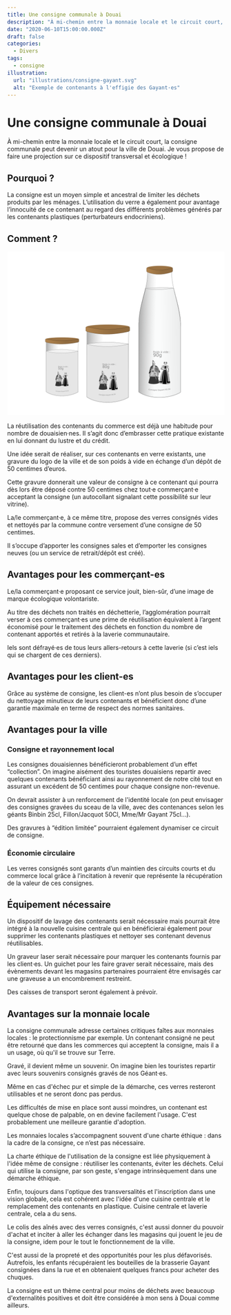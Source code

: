 ```yaml
---
title: Une consigne communale à Douai
description: "À mi-chemin entre la monnaie locale et le circuit court, la consigne communale peut devenir un atout pour la ville de Douai."
date: "2020-06-10T15:00:00.000Z"
draft: false
categories:
  - Divers
tags:
  - consigne
illustration:
  url: "illustrations/consigne-gayant.svg"
  alt: "Exemple de contenants à l'effigie des Gayant·es"
---
```


# Une consigne communale à Douai

À mi-chemin entre la monnaie locale et le circuit court, la consigne communale peut devenir un atout pour la ville de Douai. Je vous propose de faire une projection sur ce dispositif transversal et écologique !

## Pourquoi ?

La consigne est un moyen simple et ancestral de limiter les déchets produits par les ménages. L’utilisation du verre a également pour avantage l’innocuité de ce contenant au regard des différents problèmes générés par les contenants plastiques (perturbateurs endocriniens).

## Comment ?

![Exemple de contenants à l'effigie des Gayant·es](illustrations/consigne-gayant.svg)

La réutilisation des contenants du commerce est déjà une habitude pour nombre de douaisien·nes. Il s’agit donc d’embrasser cette pratique existante en lui donnant du lustre et du crédit.

Une idée serait de réaliser, sur ces contenants en verre existants, une gravure du logo de la ville et de son poids à vide en échange d’un dépôt de 50 centimes d’euros.

Cette gravure donnerait une valeur de consigne à ce contenant qui pourra dès lors être déposé contre 50 centimes chez tout·e commerçant·e acceptant la consigne (un autocollant signalant cette possibilité sur leur vitrine).

La/le commerçant·e, à ce même titre, propose des verres consignés vides et nettoyés par la commune contre versement d’une consigne de 50 centimes.

Il s’occupe d’apporter les consignes sales et d’emporter les consignes neuves (ou un service de retrait/dépôt est créé).

## Avantages pour les commerçant-es

Le/la commerçant·e proposant ce service jouit, bien-sûr, d’une image de marque écologique volontariste.

Au titre des déchets non traités en déchetterie, l’agglomération pourrait verser à ces commerçant·es une prime de réutilisation équivalent à l’argent économisé pour le traitement des déchets en fonction du nombre de contenant apportés et retirés à la laverie communautaire.

Iels sont défrayé·es de tous leurs allers-retours à cette laverie (si c’est iels qui se chargent de ces derniers).

## Avantages pour les client-es

Grâce au système de consigne, les client-es n’ont plus besoin de s’occuper du nettoyage minutieux de leurs contenants et bénéficient donc d’une garantie maximale en terme de respect des normes sanitaires.

## Avantages pour la ville

### Consigne et rayonnement local

Les consignes douaisiennes bénéficieront probablement d’un effet “collection”. On imagine aisément des touristes douaisiens repartir avec quelques contenants bénéficiant ainsi au rayonnement de notre cité tout en assurant un excédent de 50 centimes pour chaque consigne non-revenue.

On devrait assister à un renforcement de l'identité locale (on peut envisager des consignes gravées du sceau de la ville, avec des contenances selon les géants Binbin 25cl, Fillon/Jacquot 50Cl, Mme/Mr Gayant 75cl...).

Des gravures à “édition limitée” pourraient également dynamiser ce circuit de consigne.

### Économie circulaire

Les verres consignés sont garants d’un maintien des circuits courts et du commerce local grâce à l’incitation à revenir que représente la récupération de la valeur de ces consignes.

## Équipement nécessaire

Un dispositif de lavage des contenants serait nécessaire mais pourrait être intégré à la nouvelle cuisine centrale qui en bénéficierai également pour supprimer les contenants plastiques et nettoyer ses contenant devenus réutilisables.

Un graveur laser serait nécessaire pour marquer les contenants fournis par les client·es. Un guichet pour les faire graver serait nécessaire, mais des évènements devant les magasins partenaires pourraient être envisagés car une graveuse a un encombrement restreint.

Des caisses de transport seront également à prévoir.

## Avantages sur la monnaie locale

La consigne communale adresse certaines critiques faîtes aux monnaies locales : le protectionnisme par exemple. Un contenant consigné ne peut être retourné que dans les commerces qui acceptent la consigne, mais il a un usage, où qu'il se trouve sur Terre.

Gravé, il devient même un souvenir. On imagine bien les touristes repartir avec leurs souvenirs consignés gravés de nos Géant·es.

Même en cas d'échec pur et simple de la démarche, ces verres resteront utilisables et ne seront donc pas perdus.

Les difficultés de mise en place sont aussi moindres, un contenant est quelque chose de palpable, on en devine facilement l'usage. C'est probablement une meilleure garantie d'adoption.

Les monnaies locales s’accompagnent souvent d'une charte éthique : dans la cadre de la consigne, ce n’est pas nécessaire.

La charte éthique de l'utilisation de la consigne est liée physiquement à l'idée même de consigne : réutiliser les contenants, éviter les déchets. Celui qui utilise la consigne, par son geste, s'engage intrinsèquement dans une démarche éthique.

Enfin, toujours dans l'optique des transversalités et l'inscription dans une vision globale, cela est cohérent avec l'idée d'une cuisine centrale et le remplacement des contenants en plastique. Cuisine centrale et laverie centrale, cela a du sens.

Le colis des aînés avec des verres consignés, c'est aussi donner du pouvoir d'achat et inciter à aller les échanger dans les magasins qui jouent le jeu de la consigne, idem pour le tout le fonctionnement de la ville.

C'est aussi de la propreté et des opportunités pour les plus défavorisés. Autrefois, les enfants récupéraient les bouteilles de la brasserie Gayant consignées dans la rue et en obtenaient quelques francs pour acheter des chuques.

La consigne est un thème central pour moins de déchets avec beaucoup d'externalités positives et doit être considérée à mon sens à Douai comme ailleurs.
